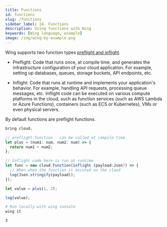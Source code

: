 ```yaml
---
title: Functions
id: functions
slug: /functions
sidebar_label: 14. Functions
description: Using functions with Wing
keywords: [Wing language, example]
image: /img/wing-by-example.png
---
```


Wing supports two function types [preflight and inflight](/docs/concepts/inflights).

- Preflight: Code that runs once, at compile time, and generates the infrastructure configuration of your cloud application. For example, setting up databases, queues, storage buckets, API endpoints, etc.

- Inflight: Code that runs at runtime and implements your application's behavior. For example, handling API requests, processing queue messages, etc. Inflight code can be executed on various compute platforms in the cloud, such as function services (such as AWS Lambda or Azure Functions), containers (such as ECS or Kubernetes), VMs or even physical servers.

By default functions are preflight functions.

```js playground example title="main.w"
bring cloud;

// preflight function - can be called at compile time
let plus = (num1: num, num2: num) => {
  return num1 + num2;
};

// Inflight code here is run at runtime
let func = new cloud.Function(inflight (payload:Json?) => {
  // When when the function it excuted on the cloud
  log(Json.stringify(payload));
});

let value = plus(1, 2);

log(value);
```

```bash title="Wing console output"
# Run locally with wing console
wing it

3
```
